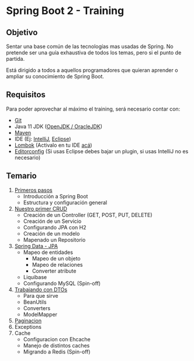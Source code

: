 # Spring Boot 2 - Training

## Objetivo

Sentar una base común de las tecnologías mas usadas de Spring. No pretende ser una guía exhaustiva de todos los temas, pero si el punto de partida. 

Está dirigido a todos a aquellos programadores que quieran aprender o ampliar su conocimiento de Spring Boot.


## Requisitos

Para poder aprovechar al máximo el training, será necesario contar con:

* [Git](https://git-scm.com/downloads)
* Java 11 JDK ([OpenJDK / OracleJDK](https://sdkman.io/))
* [Maven](https://maven.apache.org/)
* IDE (Ej: [IntelliJ](https://www.jetbrains.com/idea/download/), [Eclipse](https://www.eclipse.org/downloads/packages/))
* [Lombok](https://projectlombok.org/) (Activalo en tu IDE [acá](https://projectlombok.org/setup/overview))
* [Editorconfig](https://editorconfig.org/) (Si usas Eclipse debes bajar un plugin, si usas IntelliJ no es necesario)


## Temario

1. [Primeros pasos](wiki/01-PrimerosPasos.md)
    - Introducción a Spring Boot
    - Estructura y configuración general
2. [Nuestro primer CRUD](wiki/02-Crud.md)
    - Creación de un Controller (GET, POST, PUT, DELETE)
    - Creación de un Servicio
    - Configurando JPA con H2
    - Creación de un modelo
    - Mapenado un Repositorio
3. [Spring Data - JPA](wiki/03-SpringData) 
    - Mapeo de entidades
        - Mapeo de un objeto
        - Mapeo de relaciones
        - Converter atribute
    - Liquibase
    - Configurando MySQL (Spin-off)
4. [Trabajando con DTOs](wiki/04-DTOs)
    - Para que sirve
    - BeanUtils
    - Converters
    - ModelMapper
5. [Paginacion](wiki/05-paginacion)
6. Exceptions
7. Cache
    - Configuracion con Ehcache
    - Manejo de distintos caches
    - Migrando a Redis (Spin-off)

